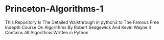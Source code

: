 # Princeton-Algorithms-1
This Repository Is The Detailed Walkthrough in python3 to The Famous Free Indepth Course On Algorithms By Robert Sedgewick And Kevin Wayne it Contains All Algorithms Written in Python
